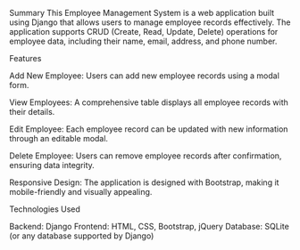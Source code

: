 Summary
This Employee Management System is a web application built using Django that allows users to manage employee records effectively. The application supports CRUD (Create, Read, Update, Delete) operations for employee data, including their name, email, address, and phone number.

Features

Add New Employee: Users can add new employee records using a modal form.

View Employees: A comprehensive table displays all employee records with their details.

Edit Employee: Each employee record can be updated with new information through an editable modal.

Delete Employee: Users can remove employee records after confirmation, ensuring data integrity.

Responsive Design: The application is designed with Bootstrap, making it mobile-friendly and visually appealing.

Technologies Used

Backend: Django
Frontend: HTML, CSS, Bootstrap, jQuery
Database: SQLite (or any database supported by Django)
